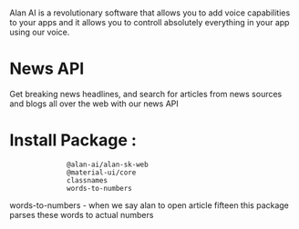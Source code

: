 #
Alan AI is a revolutionary software that allows you to add voice capabilities to your apps and it allows you to controll absolutely everything in your app using our voice.

# News API
Get breaking news headlines, and search for articles from news sources and blogs all over the web with our news API

# Install Package :
                  @alan-ai/alan-sk-web
                  @material-ui/core
                  classnames
                  words-to-numbers

words-to-numbers - when we say alan to open article fifteen this package parses these words to actual numbers
